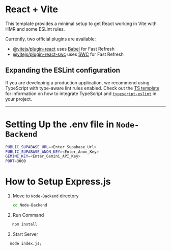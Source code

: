 # React + Vite

This template provides a minimal setup to get React working in Vite with HMR and some ESLint rules.

Currently, two official plugins are available:

- [@vitejs/plugin-react](https://github.com/vitejs/vite-plugin-react/blob/main/packages/plugin-react) uses [Babel](https://babeljs.io/) for Fast Refresh
- [@vitejs/plugin-react-swc](https://github.com/vitejs/vite-plugin-react/blob/main/packages/plugin-react-swc) uses [SWC](https://swc.rs/) for Fast Refresh

## Expanding the ESLint configuration

If you are developing a production application, we recommend using TypeScript with type-aware lint rules enabled. Check out the [TS template](https://github.com/vitejs/vite/tree/main/packages/create-vite/template-react-ts) for information on how to integrate TypeScript and [`typescript-eslint`](https://typescript-eslint.io) in your project.

---

# Setting Up the .env file in `Node-Backend`

```bash
PUBLIC_SUPABASE_URL=<Enter_Supabase_Url>
PUBLIC_SUPABASE_ANON_KEY=<Enter_Anon_Key>
GEMINI_KEY=<Enter_Gemini_API_Key>          
PORT=3000
```

# How to Setup Express.js

1. Move to `Node-Backend` directory

   ```bash
   cd Node-Backend

2. Run Command

```bash
   npm install
```
3. Start Server

```
  node index.js;
```






